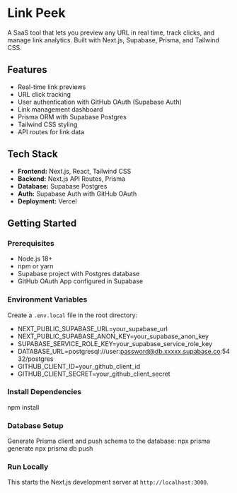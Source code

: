 # Link Peek

A SaaS tool that lets you preview any URL in real time, track clicks, and manage link analytics. Built with Next.js, Supabase, Prisma, and Tailwind CSS.

## Features

-   Real-time link previews
-   URL click tracking
-   User authentication with GitHub OAuth (Supabase Auth)
-   Link management dashboard
-   Prisma ORM with Supabase Postgres
-   Tailwind CSS styling
-   API routes for link data

## Tech Stack

-   **Frontend:** Next.js, React, Tailwind CSS
-   **Backend:** Next.js API Routes, Prisma
-   **Database:** Supabase Postgres
-   **Auth:** Supabase Auth with GitHub OAuth
-   **Deployment:** Vercel

## Getting Started

### Prerequisites

-   Node.js 18+
-   npm or yarn
-   Supabase project with Postgres database
-   GitHub OAuth App configured in Supabase

### Environment Variables

Create a `.env.local` file in the root directory:

-   NEXT_PUBLIC_SUPABASE_URL=your_supabase_url
-   NEXT_PUBLIC_SUPABASE_ANON_KEY=your_supabase_anon_key
-   SUPABASE_SERVICE_ROLE_KEY=your_supabase_service_role_key
-   DATABASE_URL=postgresql://user:password@db.xxxxx.supabase.co:5432/postgres
-   GITHUB_CLIENT_ID=your_github_client_id
-   GITHUB_CLIENT_SECRET=your_github_client_secret

### Install Dependencies

npm install

### Database Setup

Generate Prisma client and push schema to the database:
npx prisma generate
npx prisma db push

### Run Locally

This starts the Next.js development server at `http://localhost:3000`.
